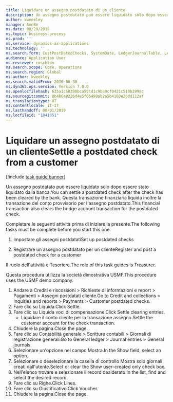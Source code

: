```yaml
---
title: Liquidare un assegno postdatato di un cliente
description: Un assegno postdatato può essere liquidato solo dopo essere stato liquidato dalla banca.
author: kweekley
manager: AnnBe
ms.date: 08/29/2018
ms.topic: business-process
ms.prod: ''
ms.service: dynamics-ax-applications
ms.technology: ''
ms.search.form: CustPostDatedChecks, SystemDate, LedgerJournalTable, LedgerJournalTransDaily, LedgerTransVoucher
audience: Application User
ms.reviewer: roschlom
ms.search.scope: Core, Operations
ms.search.region: Global
ms.author: kweekley
ms.search.validFrom: 2016-06-30
ms.dyn365.ops.version: Version 7.0.0
ms.openlocfilehash: 635a1c50390bca59cd1c9ba0cf0421c510b2998c
ms.sourcegitcommit: 8b4b6a9226d4e5f66498ab2a5b4160e26dd112af
ms.translationtype: HT
ms.contentlocale: it-IT
ms.lasthandoff: 08/01/2019
ms.locfileid: "1841851"
---
```

# <a name="settle-a-postdated-check-from-a-customer"></a><span data-ttu-id="e7497-103">Liquidare un assegno postdatato di un cliente</span><span class="sxs-lookup"><span data-stu-id="e7497-103">Settle a postdated check from a customer</span></span>

[!include [task guide banner](../../includes/task-guide-banner.md)]

<span data-ttu-id="e7497-104">Un assegno postdatato può essere liquidato solo dopo essere stato liquidato dalla banca.</span><span class="sxs-lookup"><span data-stu-id="e7497-104">You can settle a postdated check after the check has been cleared by the bank.</span></span> <span data-ttu-id="e7497-105">Questa transazione finanziaria liquida inoltre la transazione del conto provvisorio per l'assegno postdatato.</span><span class="sxs-lookup"><span data-stu-id="e7497-105">This financial transaction also clears the bridge account transaction for the postdated check.</span></span> 

<span data-ttu-id="e7497-106">Completare le seguenti attività prima di iniziare la presente.</span><span class="sxs-lookup"><span data-stu-id="e7497-106">The following tasks must be complete before you start this one.</span></span>

1) <span data-ttu-id="e7497-107">Impostare gli assegni postdatati</span><span class="sxs-lookup"><span data-stu-id="e7497-107">Set up postdated checks</span></span>

2) <span data-ttu-id="e7497-108">Registrare un assegno postdatato per un cliente</span><span class="sxs-lookup"><span data-stu-id="e7497-108">Register and post a postdated check for a customer</span></span> 



<span data-ttu-id="e7497-109">Il ruolo dell'attività è Tesoriere.</span><span class="sxs-lookup"><span data-stu-id="e7497-109">The role of this task guides is Treasurer.</span></span>



<span data-ttu-id="e7497-110">Questa procedura utilizza la società dimostrativa USMF.</span><span class="sxs-lookup"><span data-stu-id="e7497-110">This procedure uses the USMF demo company.</span></span>

1. <span data-ttu-id="e7497-111">Andare a Crediti e riscossioni > Richieste di informazioni e report > Pagamenti > Assegni postdatati cliente.</span><span class="sxs-lookup"><span data-stu-id="e7497-111">Go to Credit and collections > Inquiries and reports > Payments > Customer postdated checks.</span></span>
2. <span data-ttu-id="e7497-112">Fare clic su Liquida.</span><span class="sxs-lookup"><span data-stu-id="e7497-112">Click Settle.</span></span>
3. <span data-ttu-id="e7497-113">Fare clic su Liquida voci di compensazione.</span><span class="sxs-lookup"><span data-stu-id="e7497-113">Click Settle clearing entries.</span></span>
    * <span data-ttu-id="e7497-114">Liquidare il conto cliente per la transazione assegno.</span><span class="sxs-lookup"><span data-stu-id="e7497-114">Settle the customer account for the check transaction.</span></span>  
4. <span data-ttu-id="e7497-115">Chiudere la pagina.</span><span class="sxs-lookup"><span data-stu-id="e7497-115">Close the page.</span></span>
5. <span data-ttu-id="e7497-116">Fare clic su Contabilità generale > Scritture contabili > Giornali di registrazione generali.</span><span class="sxs-lookup"><span data-stu-id="e7497-116">Go to General ledger > Journal entries > General journals.</span></span>
6. <span data-ttu-id="e7497-117">Selezionare un'opzione nel campo Mostra.</span><span class="sxs-lookup"><span data-stu-id="e7497-117">In the Show field, select an option.</span></span>
7. <span data-ttu-id="e7497-118">Selezionare o deselezionare la casella di controllo Mostra solo giornali creati dall'utente.</span><span class="sxs-lookup"><span data-stu-id="e7497-118">Select or clear the Show user-created only check box.</span></span>
8. <span data-ttu-id="e7497-119">Nell'elenco trovare e selezionare il record desiderato.</span><span class="sxs-lookup"><span data-stu-id="e7497-119">In the list, find and select the desired record.</span></span>
9. <span data-ttu-id="e7497-120">Fare clic su Righe.</span><span class="sxs-lookup"><span data-stu-id="e7497-120">Click Lines.</span></span>
10. <span data-ttu-id="e7497-121">Fare clic su Giustificativo.</span><span class="sxs-lookup"><span data-stu-id="e7497-121">Click Voucher.</span></span>
11. <span data-ttu-id="e7497-122">Chiudere la pagina.</span><span class="sxs-lookup"><span data-stu-id="e7497-122">Close the page.</span></span>


